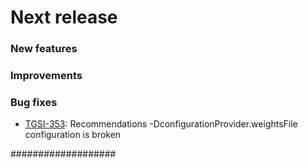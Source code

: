 Next release
============

### New features

### Improvements

### Bug fixes

* [TGSI-353](https://jira.ontotext.com/browse/TGSI-353): Recommendations -DconfigurationProvider.weightsFile configuration is broken

###################
